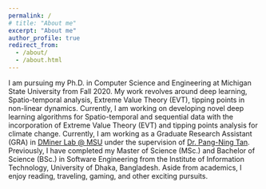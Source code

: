 ```yaml
---
permalink: /
# title: "About me"
excerpt: "About me"
author_profile: true
redirect_from: 
  - /about/
  - /about.html
---
```



I am pursuing my Ph.D. in Computer Science and Engineering at Michigan State University from Fall 2020. My work revolves around deep learning, Spatio-temporal analysis, Extreme Value Theory (EVT), tipping points in non-linear dynamics. Currently, I am working on developing novel deep learning algorithms for Spatio-temporal and sequential data with the incorporation of Extreme Value Theory (EVT) and tipping points analysis for climate change. Currently, I am working as a Graduate Research Assistant (GRA) in [DMiner Lab @ MSU](https://www.egr.msu.edu/~ptan/dminer/) under the supervision of [Dr. Pang-Ning Tan](https://www.cse.msu.edu/~ptan/). Previously, I have completed my Master of Science (MSc.) and Bachelor of Science (BSc.) in Software Engineering from the Institute of Information Technology, University of Dhaka, Bangladesh. Aside from academics, I enjoy reading, traveling, gaming, and other exciting pursuits.

  